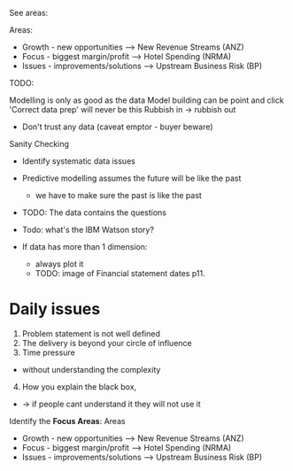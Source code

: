 
See areas:

Areas: 
- Growth - new opportunities --> New Revenue Streams (ANZ)
- Focus - biggest margin/profit --> Hotel Spending (NRMA)
- Issues - improvements/solutions --> Upstream Business Risk (BP)


TODO:



Modelling is only as good as the data
Model building can be point and click
'Correct data prep' will never be this
Rubbish in -> rubbish out
- Don't trust any data (caveat emptor - buyer beware)

Sanity Checking

- Identify systematic data issues
- Predictive modelling assumes the future will be like the past
  - we have to make sure the past is like the past
- TODO: The data contains the questions

- Todo: what's the IBM Watson story?

- If data has more than 1 dimension:
  - always plot it
  - TODO: image of Financial statement dates p11.

# Daily issues

1. Problem statement is not well defined
2. The delivery is beyond your circle of influence
3. Time pressure 
  - without understanding the complexity
4. How you explain the black box, 
  - -> if people cant understand it they will not use it


Identify the **Focus Areas**: 
Areas
- Growth - new opportunities --> New Revenue Streams (ANZ)
- Focus - biggest margin/profit --> Hotel Spending (NRMA)
- Issues - improvements/solutions --> Upstream Business Risk (BP)


